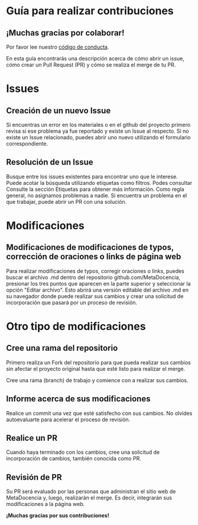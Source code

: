 # Guía para realizar contribuciones

## ¡Muchas gracias por colaborar!

Por favor lee nuestro [código de conducta](https://).

En esta guía encontrarás una descripción acerca de cómo abrir un issue, cómo crear un Pull Request (PR) y cómo se realiza el merge de tu PR.


# Issues
## Creación de un nuevo Issue

Si encuentras un error en los materiales o en el github del proyecto primero revisa si ese problema ya fue reportado y existe un Issue al respecto. Si no existe un Issue relacionado, puedes abrir uno nuevo utilizando el formulario correspondiente.

## Resolución de un Issue
Busque entre los issues existentes para encontrar uno que le interese.  Puede acotar la búsqueda utilizando etiquetas como filtros.  Podes consultar Consulte  la sección Etiquetas para obtener más información.  Como regla general, no asignamos problemas a nadie.  Si encuentra un problema en el que trabajar, puede abrir un PR con una solución.

# Modificaciones

## Modificaciones de modificaciones de typos, corrección de oraciones o links de página web

Para realizar modificaciones de typos, corregir oraciones o links, puedes buscar el archivo .md dentro del repositorio github.com/MetaDocencia, presionar los tres puntos que aparecen en la parte superior y seleccionar la opción "Editar archivo". Esto abrirá una versión editable del archivo .md en su navegador donde puede realizar sus cambios y crear una solicitud de incorporación que pasará por un proceso de revisión.

# Otro tipo de modificaciones

## Cree una rama del repositorio
Primero realiza un Fork del repositorio para que pueda realizar sus cambios sin afectar el proyecto original hasta que esté listo para realizar el merge.

Cree una rama (branch) de trabajo y comience con a realizar sus cambios.

## Informe acerca de sus modificaciones
 Realice un commit  una vez que esté satisfecho con sus cambios.  No olvides autoevaluarte para acelerar el proceso de revisión.

## Realice un PR
 Cuando haya terminado con los cambios, cree una solicitud de incorporación de cambios, también conocida como PR.

## Revisión de PR
Su PR será evaluado por las personas que administran el sitio web de MetaDocencia y, luego, realizarán el merge. Es decir, integrarán sus modificaciones a la página web.

**¡Muchas gracias por sus contribuciones!**
